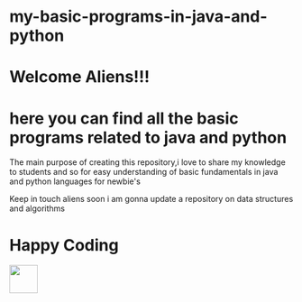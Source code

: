 # my-basic-programs-in-java-and-python
<H1> Welcome Aliens!!! <H1>

<h1>here you can find all the basic programs related to java and python</h1>

<div>The main purpose of creating this repository,i love to share my knowledge to students and so for easy understanding of basic fundamentals in java and python languages for newbie's


Keep in touch aliens soon i am gonna update a repository on data structures and algorithms

</div>

<H1> Happy Coding</H1>


<a href="https://sourcerer.io/dineshkumarkummara"><img src="https://avatars0.githubusercontent.com/u/35969117?v=4" height="50px" width="50px" alt=""/></a>

<a href="https://sourcerer.io/dineshkumarkummara"><img src="https://img.shields.io/badge/Python-20%20commits-orange.svg" alt=""></a>

<a href="https://sourcerer.io/dineshkumarkummara"><img src="https://img.shields.io/badge/Java-14%20commits-orange.svg" alt=""></a>
